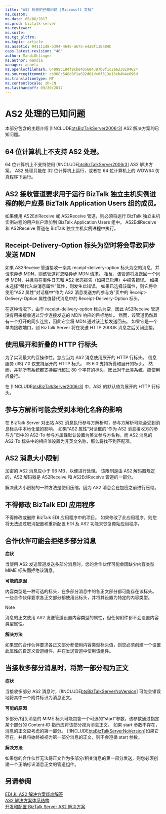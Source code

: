 ```yaml
---
title: "AS2 处理的已知问题 |Microsoft 文档"
ms.custom: 
ms.date: 06/08/2017
ms.prod: biztalk-server
ms.reviewer: 
ms.suite: 
ms.tgt_pltfrm: 
ms.topic: article
ms.assetid: 941111d8-b394-4648-a675-e4a8f118a84b
caps.latest.revision: "40"
author: MandiOhlinger
ms.author: mandia
manager: anneta
ms.openlocfilehash: 64899c184f8cbe405684387b8f1c2a6230204624
ms.sourcegitcommit: cb908c540d8f1a692d01dc8f313e16cb4b4e696d
ms.translationtype: MT
ms.contentlocale: zh-CN
ms.lasthandoff: 09/20/2017
---
```

# <a name="known-issues-with-as2-processing"></a>AS2 处理的已知问题
本部分包含的主题介绍 [!INCLUDE[btsBizTalkServer2006r3](../includes/btsbiztalkserver2006r3-md.md)] AS2 解决方案的已知问题。  
  
## <a name="as2-processing-not-supported-on-64-bit-computers"></a>64 位计算机上不支持 AS2 处理。  
 64 位计算机上不支持使用 [!INCLUDE[btsBizTalkServer2006r3](../includes/btsbiztalkserver2006r3-md.md)] AS2 解决方案。 AS2 处理只能在 32 位计算机上运行，或者在 64 位计算机上的 WOW64 仿真程序下运行。  
  
## <a name="the-as2-receive-pipelines-require-the-account-that-the-biztalk-isolated-host-instance-process-is-running-under-to-be-part-of-the-biztalk-application-users-group"></a>AS2 接收管道要求用于运行 BizTalk 独立主机实例进程的帐户应是 BizTalk Application Users 组的成员。  
 如果使用 AS2EdiReceive 或 AS2Receive 管道，则必须将运行 BizTalk 独立主机实例进程的用户帐户添加到 BizTalk Application Users 组中。 AS2EdiReceive 和 AS2Receive 管道在 BizTalk 独立主机实例进程中执行。  
  
## <a name="an-empty-receipt-delivery-option-header-will-cause-an-mdn-to-be-sent-synchronously"></a>Receipt-Delivery-Option 标头为空时将会导致同步发送 MDN  
 如果 AS2Receive 管道接收一条其 receipt-delivery-option 标头为空的消息，并请求异步 MDN，则该管道将忽略异步 MDN 请求。 相反，该管道将发送回一个同步 MDN，并且将在事件日志和 AS2 状态报告（如果已启用）中报告错误。 如果未选择“替代入站消息属性”属性，则发生此错误。 如果已选择该属性，则它将会使用“AS2 属性”对话框中“作为 AS2 消息发送方的参与方”页中的 Receipt-Delivery-Option 属性值替代消息中的 Receipt-Delivery-Option 标头。  
  
 在这种情况下，由于 receipt-delivery-option 标头为空，因此 AS2Receive 管道没有用来接收通过异步连接发送的 MDN 响应的目标地址。 然而，该管道仍然具有一个打开的同步连接，因此它会将 MDN 通过该连接发送回去。 如果它是一个单向接收端口，则 BizTalk Server 将在发送 HTTP 200OK 消息之后关闭连接。  
  
## <a name="use-of-unfolded-and-folded-http-line-headers"></a>使用展开和折叠的 HTTP 行标头  
 为了实现最大的互操作性，您应当为 AS2 消息使用展开的 HTTP 行标头。 信息服务 (IIS) 7.0 仅支持展开的 HTTP 标头。 IIS 6.0 支持折叠和展开的标头。 然而，并非所有系统都支持每行超过 80 个字符的标头，因此对于此类系统，应使用折叠行。  
  
 在 [!INCLUDE[btsBizTalkServer2006r3](../includes/btsbiztalkserver2006r3-md.md)] 中，AS2 的默认值为展开的 HTTP 行标头。  
  
## <a name="party-resolution-can-be-affected-by-a-localized-name"></a>参与方解析可能会受到本地化名称的影响  
 在 BizTalk Server 对出站 AS2 消息执行参与方解析时，参与方解析可能会受到消息标头中本地化值的影响。 如果“AS2 属性”对话框的“作为 AS2 消息接收方的参与方”页中的 AS2-To 参与方属性默认设置为英文参与方名称，而 AS2 消息的 AS2-To 标头中的相应值设置为非英文名称，那么将找不到匹配项。  
  
## <a name="as2-message-size-limitation"></a>AS2 消息大小限制  
 加密的 AS2 消息应小于 96 MB，以便进行处理。 该限制是由 AS2 解码器规定的，AS2 解码器是 AS2Receive 和 AS2EdiReceive 管道的一部分。  
  
 解决此大小限制的一种方法是使用压缩，因为 AS2 消息会在加密之前进行压缩。  
  
## <a name="biztalk-edi-application-must-not-be-modified"></a>不得修改 BizTalk EDI 应用程序  
 不得修改或删除 BizTalk EDI 应用程序中的项目。 如果修改了此应用程序，则您将无法通过取消配置和重新配置 EDI 及 AS2 功能来恢复原始应用程序。  
  
## <a name="partner-may-reject-multipart-messages"></a>合作伙伴可能会拒绝多部分消息  
 **症状**  
  
 当使用 AS2 发送管道发送多部分消息时，您的合作伙伴可能会因缺少内容类型 MIME 标头而拒绝该消息。  
  
 **可能的原因**  
  
 内容类型是一种可选的标头，在多部分消息中的各正文部分都可能存在该标头。 一些合作伙伴要求各正文部分都使用此标头，并将其设置为特定的内容类型。  
  
> [!NOTE]
>  消息的正文使用 AS2 发送管道设置内容类型的属性，但任何附件都不会设置内容类型属性。  
  
 **解决方法**  
  
 如果您的合作伙伴要求各正文部分都使用内容类型标头值，则您必须创建一个设置此属性的自定义管道组件，并在发送管道中使用该组件。  
  
## <a name="when-receiving-multipart-messages-the-first-part-is-considered-the-body"></a>当接收多部分消息时，将第一部分视为正文  
 **症状**  
  
 当接收多部分 AS2 消息时，[!INCLUDE[btsBizTalkServerNoVersion](../includes/btsbiztalkservernoversion-md.md)] 可能会错误地将其中一个附件标识为消息正文。  
  
 **可能的原因**  
  
 多部分/相关消息的 MIME 标头可能包含一个可选的“start”参数，该参数通过指定某个部分的 Content-ID 指示应将该部分视为消息正文。 如果 start 参数不存在，消息的正文应考虑的第一部分。 [!INCLUDE[btsBizTalkServerNoVersion](../includes/btsbiztalkservernoversion-md.md)]如果它存在，并且将始终被视为第一部分消息的正文，则不会遵循 start 参数。  
  
 **解决方法**  
  
 如果您的合作伙伴无法将正文作为多部分/相关消息的第一部分发送，则您必须创建一个正确标识消息正文的管道组件。  
  
## <a name="see-also"></a>另请参阅  
 [EDI 和 AS2 解决方案疑难解答](../core/troubleshooting-edi-and-as2-solutions.md)   
 [AS2 解决方案体系结构](../core/as2-solution-architecture.md)   
 [开发和配置 BizTalk Server AS2 解决方案](../core/developing-and-configuring-biztalk-server-as2-solutions.md)